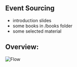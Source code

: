 ## Event Sourcing

- introduction slides
- some books in /books folder
- some selected material



## Overview:

![Flow](blob/master/images/CQRS-flow.jpg?raw=true)



